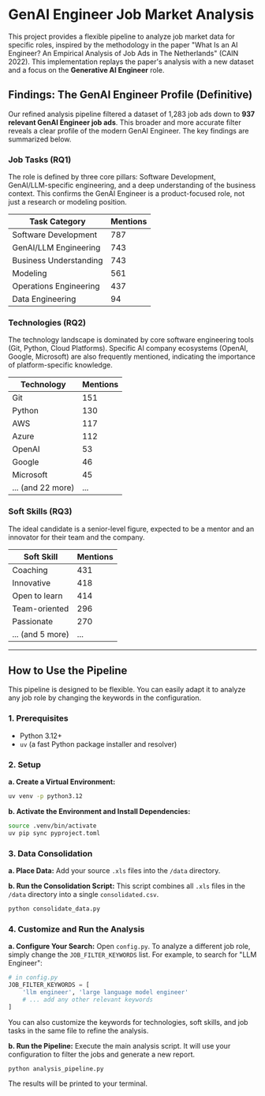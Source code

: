 # GenAI Engineer Job Market Analysis

This project provides a flexible pipeline to analyze job market data for specific roles, inspired by the methodology in the paper "What Is an AI Engineer? An Empirical Analysis of Job Ads in The Netherlands" (CAIN 2022). This implementation replays the paper's analysis with a new dataset and a focus on the **Generative AI Engineer** role.

## Findings: The GenAI Engineer Profile (Definitive)

Our refined analysis pipeline filtered a dataset of 1,283 job ads down to **937 relevant GenAI Engineer job ads**. This broader and more accurate filter reveals a clear profile of the modern GenAI Engineer. The key findings are summarized below.

### Job Tasks (RQ1)

The role is defined by three core pillars: Software Development, GenAI/LLM-specific engineering, and a deep understanding of the business context. This confirms the GenAI Engineer is a product-focused role, not just a research or modeling position.

| Task Category          | Mentions |
| ---------------------- | -------- |
| Software Development   | 787      |
| GenAI/LLM Engineering  | 743      |
| Business Understanding | 743      |
| Modeling               | 561      |
| Operations Engineering | 437      |
| Data Engineering       | 94       |

### Technologies (RQ2)

The technology landscape is dominated by core software engineering tools (Git, Python, Cloud Platforms). Specific AI company ecosystems (OpenAI, Google, Microsoft) are also frequently mentioned, indicating the importance of platform-specific knowledge.

| Technology        | Mentions |
| ----------------- | -------- |
| Git               | 151      |
| Python            | 130      |
| AWS               | 117      |
| Azure             | 112      |
| OpenAI            | 53       |
| Google            | 46       |
| Microsoft         | 45       |
| ... (and 22 more) | ...      |

### Soft Skills (RQ3)

The ideal candidate is a senior-level figure, expected to be a mentor and an innovator for their team and the company.

| Soft Skill       | Mentions |
| ---------------- | -------- |
| Coaching         | 431      |
| Innovative       | 418      |
| Open to learn    | 414      |
| Team-oriented    | 296      |
| Passionate       | 270      |
| ... (and 5 more) | ...      |

---

## How to Use the Pipeline

This pipeline is designed to be flexible. You can easily adapt it to analyze any job role by changing the keywords in the configuration.

### 1. Prerequisites

- Python 3.12+
- `uv` (a fast Python package installer and resolver)

### 2. Setup

**a. Create a Virtual Environment:**

```bash
uv venv -p python3.12
```

**b. Activate the Environment and Install Dependencies:**

```bash
source .venv/bin/activate
uv pip sync pyproject.toml
```

### 3. Data Consolidation

**a. Place Data:** Add your source `.xls` files into the `/data` directory.

**b. Run the Consolidation Script:** This script combines all `.xls` files in the `/data` directory into a single `consolidated.csv`.

```bash
python consolidate_data.py
```

### 4. Customize and Run the Analysis

**a. Configure Your Search:**
Open `config.py`. To analyze a different job role, simply change the `JOB_FILTER_KEYWORDS` list. For example, to search for "LLM Engineer":

```python
# in config.py
JOB_FILTER_KEYWORDS = [
    'llm engineer', 'large language model engineer'
    # ... add any other relevant keywords
]
```

You can also customize the keywords for technologies, soft skills, and job tasks in the same file to refine the analysis.

**b. Run the Pipeline:**
Execute the main analysis script. It will use your configuration to filter the jobs and generate a new report.

```bash
python analysis_pipeline.py
```

The results will be printed to your terminal.
